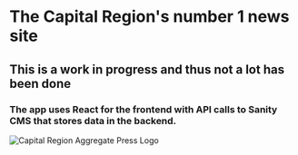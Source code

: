 # The Capital Region's number 1 news site

## This is a work in progress and thus not a lot has been done

### The app uses React for the frontend with API calls to Sanity CMS that stores data in the backend. 

![Capital Region Aggregate Press Logo]("/public/images/logoblue.png")